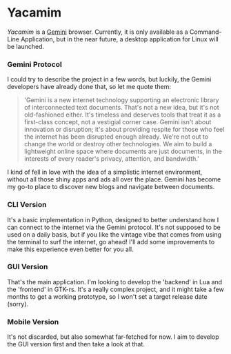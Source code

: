 # Yacamim
_Yacamim_ is a [Gemini](https://geminiprotocol.net) browser. Currently, it is only available as a Command-Line Application, but in the near future, a desktop application for Linux will be launched.

### Gemini Protocol
I could try to describe the project in a few words, but luckily, the Gemini developers have already done that, so let me quote them:

> 'Gemini is a new internet technology supporting an electronic library of interconnected text documents. That's not a new idea, but it's
not old-fashioned either. It's timeless and deserves tools that treat it as a first-class concept, not a vestigial corner case. Gemini isn't
about innovation or disruption; it's about providing respite for those who feel the internet has been disrupted enough already. We're not out
to change the world or destroy other technologies. We aim to build a lightweight online space where documents are just documents, in the interests
of every reader's privacy, attention, and bandwidth.'

I kind of fell in love with the idea of a simplistic internet environment, without all those shiny apps and ads all over the place. 
Gemini has become my go-to place to discover new blogs and navigate between documents.

### CLI Version
It's a basic implementation in Python, designed to better understand how I can connect to the internet via the Gemini protocol. It's not 
supposed to be used on a daily basis, but if you like the vintage vibe that comes from using the terminal to surf the internet, go ahead! 
I'll add some improvements to make this experience even better for you all.

### GUI Version
That's the main application. I'm looking to develop the 'backend' in Lua and the 'frontend' in GTK-rs. It's a really complex project, and it 
might take a few months to get a working prototype, so I won't set a target release date (sorry).

### Mobile Version
It's not discarded, but also somewhat far-fetched for now. I aim to develop the GUI version first and then take a look at that.
